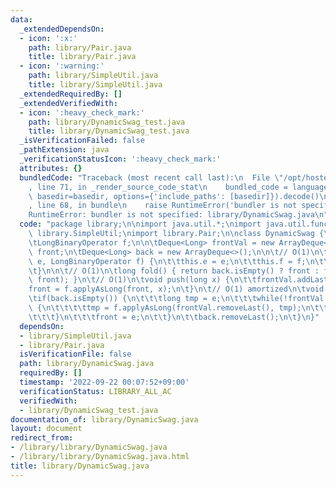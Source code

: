 ```yaml
---
data:
  _extendedDependsOn:
  - icon: ':x:'
    path: library/Pair.java
    title: library/Pair.java
  - icon: ':warning:'
    path: library/SimpleUtil.java
    title: library/SimpleUtil.java
  _extendedRequiredBy: []
  _extendedVerifiedWith:
  - icon: ':heavy_check_mark:'
    path: library/DynamicSwag_test.java
    title: library/DynamicSwag_test.java
  _isVerificationFailed: false
  _pathExtension: java
  _verificationStatusIcon: ':heavy_check_mark:'
  attributes: {}
  bundledCode: "Traceback (most recent call last):\n  File \"/opt/hostedtoolcache/Python/3.10.6/x64/lib/python3.10/site-packages/onlinejudge_verify/documentation/build.py\"\
    , line 71, in _render_source_code_stat\n    bundled_code = language.bundle(stat.path,\
    \ basedir=basedir, options={'include_paths': [basedir]}).decode()\n  File \"/opt/hostedtoolcache/Python/3.10.6/x64/lib/python3.10/site-packages/onlinejudge_verify/languages/user_defined.py\"\
    , line 68, in bundle\n    raise RuntimeError('bundler is not specified: {}'.format(str(path)))\n\
    RuntimeError: bundler is not specified: library/DynamicSwag.java\n"
  code: "package library;\n\nimport java.util.*;\nimport java.util.function.*;\nimport\
    \ library.SimpleUtil;\nimport library.Pair;\n\nclass DynamicSwag {\n\tlong e;\n\
    \tLongBinaryOperator f;\n\n\tDeque<Long> frontVal = new ArrayDeque<>();\n\tlong\
    \ front;\n\tDeque<Long> back = new ArrayDeque<>();\n\n\t// O(1)\n\tDynamicSwag(long\
    \ e, LongBinaryOperator f) {\n\t\tthis.e = e;\n\t\tthis.f = f;\n\t\tfront = e;\n\
    \t}\n\n\t// O(1)\n\tlong fold() { return back.isEmpty() ? front : f.applyAsLong(back.getLast(),\
    \ front); }\n\t// O(1)\n\tvoid push(long x) {\n\t\tfrontVal.addLast(x);\n\t\t\
    front = f.applyAsLong(front, x);\n\t}\n\t// O(1) amortized\n\tvoid pop() {\n\t\
    \tif(back.isEmpty()) {\n\t\t\tlong tmp = e;\n\t\t\twhile(!frontVal.isEmpty())\
    \ {\n\t\t\t\ttmp = f.applyAsLong(frontVal.removeLast(), tmp);\n\t\t\t\tback.addLast(tmp);\n\
    \t\t\t}\n\t\t\tfront = e;\n\t\t}\n\t\tback.removeLast();\n\t}\n}"
  dependsOn:
  - library/SimpleUtil.java
  - library/Pair.java
  isVerificationFile: false
  path: library/DynamicSwag.java
  requiredBy: []
  timestamp: '2022-09-22 00:07:52+09:00'
  verificationStatus: LIBRARY_ALL_AC
  verifiedWith:
  - library/DynamicSwag_test.java
documentation_of: library/DynamicSwag.java
layout: document
redirect_from:
- /library/library/DynamicSwag.java
- /library/library/DynamicSwag.java.html
title: library/DynamicSwag.java
---
```


